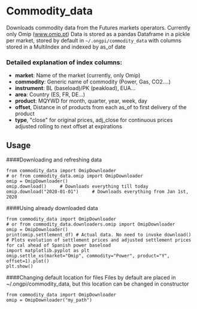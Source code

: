 # Commodity_data
Downloads commodity data from the Futures markets operators. Currently only Omip (www.omip.pt)
Data is stored as a pandas Dataframe in a pickle per market, stored by default in `~/.ongpi/commodity_data` with columns stored in a MultiIndex
and indexed by as_of date

### Detailed explanation of index columns:
                   
* **market**: Name of the market (currently, only Omip)
* **commodity**: Generic name of commodity (Power, Gas, CO2....)
* **instrument**: BL (baseload)/PK (peakload), EUA...
* **area**: Country (ES, FR, DE...)
* **product**: MQYWD for month, quarter, year, week, day
* **offset**,  Distance in of products from each as_of to first delivery of the product 
* **type**,  "close" for original prices, adj_close for continuous prices adjusted rolling to next offset at expirations

## Usage
####Downloading and refreshing data
```
from commodity_data import OmipDownloader
# or from commodity_data.omip import OmipDownloader
omip = OmipDownloader()
omip.download()     # Downloads everything till today
omip.download("2020-01-01")     # Downloads everything from Jan 1st, 2020
```
####Using already downloaded data
```
from commodity_data import OmipDownloader
# or from commodity_data.downloaders.omip import OmipDownloader
omip = OmipDownloader()
print(omip.settlement_df) # Actual data. No need to invoke download()
# Plots evolution of settlement prices and adjusted settlement prices for cal ahead of Spanish power baseload
import matplotlib.pyplot as plt
omip.settle_xs(market="Omip", commodity="Power", product="Y", offset=1).plot()
plt.show()
```
####Changing default location for files
Files by default are placed in ~/.ongpi/commodity_data, but this location can be changed in constructor
```
from commodity_data import OmipDownloader
omip = OmipDownloader("my_path")
```
